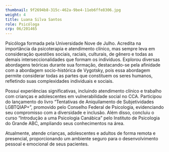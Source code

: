 ```yaml
---
thumbnail: 9f2694b8-315c-462a-9be4-11eb6ffe8306.jpg
weight: 4
title: Luana Silva Santos
role: Psicóloga
crp: 06/201465
---
```

<!--StartFragment-->

Psicóloga formada pela Universidade Nove de Julho. Acredita na importância da psicoterapia e atendimento clínico, mas sempre leva em consideração questões sociais, raciais, culturais, de gênero e todas as demais interseccionalidades que formam os indivíduos. Explorou diversas abordagens teóricas durante sua formação, destacando-se pela afinidade com a abordagem socio-histórica de Vygotsky, pois essa abordagem permite considerar todas as partes que constituem os seres humanos, refletindo suas complexidades individuais e sociais.



Possui experiências significativas, incluindo atendimento clínico e trabalho com crianças e adolescentes em vulnerabilidade social no CCA. Participou do lançamento do livro “Tentativas de Aniquilamento de Subjetividades LGBTQIAP+”, promovido pelo Conselho Federal de Psicologia, evidenciando seu compromisso com a diversidade e inclusão. Além disso, concluiu o curso “Introdução a uma Psicologia Canábica” pelo Instituto de Psicologia do Grande ABC, ampliando seus conhecimentos na área.



Atualmente, atende crianças, adolescentes e adultos de forma remota e presencial, proporcionando um ambiente seguro para o desenvolvimento pessoal e emocional de seus pacientes.

<!--EndFragment-->